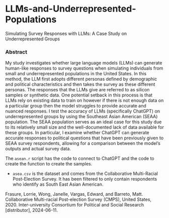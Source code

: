 # LLMs-and-Underrepresented-Populations

Simulating Survey Responses with LLMs: A Case Study on Underrepresented Groups 

### Abstract 

My study investigates whether large language models (LLMs) can generate human-like responses to survey questions when simulating individuals from small and underrepresented populations in the United States. In this method, the LLM first adopts different personas defined by demographic and political characteristics and then takes the survey as these different personas. The responses that the LLMs give are referred to as silicon samples or synthetic data. One potential setback in this process is that LLMs rely on existing data to train on however if there is not enough data on a particular group then the model struggles to provide accurate and nuanced responses. I test the accuracy of LLMs (specifically ChatGPT) on underrepresented groups by using the Southeast Asian American (SEAA) population. The SEAA population serves as an ideal case for this study due to its relatively small size and the well-documented lack of data available for these groups. In particular, I examine whether ChatGPT can generate accurate responses to political questions that have been previously given to SEAA survey respondents, allowing for a comparison between the model’s outputs and actual survey data. 


The `asean.r` script has the code to connect to ChatGPT and the code to create the function to create the samples. 
* `asea.csv` is the dataset and comes from the Collaborative Multi-Racial Post-Election Survey. It has been filtered to only contain respondents who identify as South East Asian American.






Frasure, Lorrie, Wong, Janelle, Vargas, Edward, and Barreto, Matt. Collaborative Multi-racial Post-election Survey (CMPS), United States, 2020. Inter-university Consortium for Political and Social Research [distributor], 2024-06-11.
